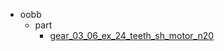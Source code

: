 * oobb
  * part
    * [gear_03_06_ex_24_teeth_sh_motor_n20](oobb/part/gear_03_06_ex_24_teeth_sh_motor_n20)
